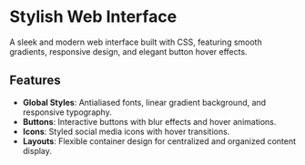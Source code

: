 # Stylish Web Interface

A sleek and modern web interface built with CSS, featuring smooth gradients, responsive design, and elegant button hover effects.

## Features
- **Global Styles**: Antialiased fonts, linear gradient background, and responsive typography.
- **Buttons**: Interactive buttons with blur effects and hover animations.
- **Icons**: Styled social media icons with hover transitions.
- **Layouts**: Flexible container design for centralized and organized content display.
